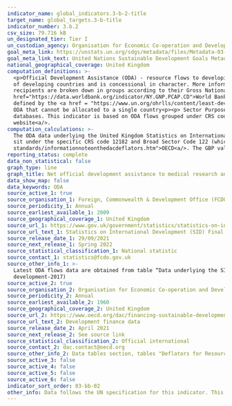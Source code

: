 ```yaml
---
indicator_name: global_indicators.3-b-2-title
target_name: global_targets.3-b-title
indicator_number: 3.b.2
csv_size: 79.716 kB
un_designated_tier: Tier I
un_custodian_agency: Organisation for Economic Co-operation and Development (OECD)
goal_meta_link: https://unstats.un.org/sdgs/metadata/files/Metadata-03-0B-02.pdf
goal_meta_link_text: United Nations Sustainable Development Goals Metadata (PDF 210 KB)
national_geographical_coverage: United Kingdom
computation_definitions: >-
  <p>Official Development Assistance (ODA) - resource flows to developing countries and multilateral organisations provided by official agencies (e.g. the UK Government) or their executive agencies. Each transaction is administered for the promotion of the economic development and welfare
  of developing countries and is concessional in character. More information on ODA can be found on the <a href="http://www.oecd.org/development/financing-sustainable-development/development-finance-standards/officialdevelopmentassistancedefinitionandcoverage.htm">OECD website</a>. ODA
  recipients are broken down in groups according to their Gross National Income (GNI) per capita.<p>Country income classification - the Development Assistance Committee (DAC) list of countries eligible to receive ODA is based on Gross National Income per capita as published by the <a
  href="https://data.worldbank.org/indicator/NY.GNP.PCAP.CD">World Bank</a>. All low and middle income countries are included, with the exception of G8 members, EU members, and countries with a firm date for entry into the EU. The list also includes all Least Developed Countries (LDCs) as
  defined by the <a href = "https://www.un.org/ohrlls/content/least-developed-countries%20">United Nations (UN)</a>.<p>LDCs - Least Developed Countries<p>LMICs - Lower-middle Income Countries<p>UMICs - Upper Middle Income Countries<p>Other LICs - Other Low Income Countries<p>Undefined -
  ODA that cannot be allocated to a single country<p><p> Sector Purpose Codes (CRS codes) - the DAC Secretariat maintains various code lists which are used by donors to report on their aid flows to the DAC databases. In addition, these codes are used to classify information in the DAC
  databases. This indicator is based on ODA flows grouped under CRS code 12182 (medical research) and all codes in the 122 series (basic health). The sector classification codes can be found on the <a href = "http://www.oecd.org/dac/stats/purposecodessectorclassification.htm">OECD
  website<a/>.
computation_calculations: >-
  The ODA data underlying the United Kingdom Statistics on International Development (SID) was summed around appropriate aid description CRS codes and recipient country income classification. The codes used to measure net ODA to the medical research and basic health sectors were those that
  sit under the specific CRS code 12182 and Broad Sector Code 122 (which corresponds to all CRS codes in the 122 series). The constant USD conversion was done using methodology specified by the <a href="https://www.oecd.org/dac/financing-sustainable-development/development-finance-
  standards/informationnoteonthedacdeflators.htm">OECD<a/>. The GBP values were converted with the USD exchange rate for the respective year, and then a deflator with base year 2019 was applied to transform the current USD values to constant 2019 USD values  (see Source 2).
reporting_status: complete
data_non_statistical: false
graph_type: line
graph_title: Net official development assistance to medical research and basic health sectors
data_show_map: false
data_keywords: ODA
source_active_1: true
source_organisation_1: Foreign, Commonwealth & Development Office (FCDO)
source_periodicity_1: Annual
source_earliest_available_1: 2009
source_geographical_coverage_1: United Kingdom
source_url_1: https://www.gov.uk/government/statistics/statistics-on-international-development-final-uk-aid-spend-2020
source_url_text_1: Statistics on International Development (SID) Final UK Aid Spend 2020
source_release_date_1: 29/09/2021
source_next_release_1: Spring 2022
source_statistical_classification_1: National statistic
source_contact_1: statistics@fcdo.gov.uk
source_other_info_1: >-
  Latest ODA flows data are obtained from table “Data underlying the SID publication” (see relevant CRS code and BroadSectorCode in National Metadata tab). Previous data (2009 to 2016) are available from [SID for 2017](https://www.gov.uk/government/statistics/statistics-on-international-
  development-2017)
source_active_2: true
source_organisation_2: Organisation for Economic Co-operation and Development (OECD)
source_periodicity_2: Annual
source_earliest_available_2: 1960
source_geographical_coverage_2: United Kingdom
source_url_2: https://www.oecd.org/dac/financing-sustainable-development/development-finance-data/
source_url_text_2: Development finance data
source_release_date_2: April 2021
source_next_release_2: See source link
source_statistical_classification_2: Official international
source_contact_2: dac.contact@oecd.org
source_other_info_2: Data tables section, tables "Deflators for Resource Flows from DAC Countries (2019=100).xls" and "Annual Exchange Rates for DAC Donor Countries from 1960 to 2020.xls"
source_active_3: false
source_active_4: false
source_active_5: false
source_active_6: false
indicator_sort_order: 03-bb-02
other_info: Data follows the UN specification for this indicator. This indicator has not been identified in collaboration with topic experts.
---
```

